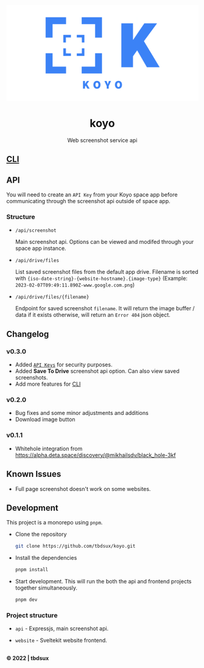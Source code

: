 <div align="center">
    <img src="./assets/banner.png">
    <h1>koyo</h1>
    <p>Web screenshot service api</p>
</div>

## [CLI](./cli/koyo)

## API

You will need to create an `API Key` from your Koyo space app before communicating through the screenshot api outside of space app.

### Structure

- `/api/screenshot`

  Main screenshot api. Options can be viewed and modifed through your space app instance.

- `/api/drive/files`

  List saved screenshot files from the default app drive. Filename is sorted with `{iso-date-string}-{website-hostname}.{image-type}` (Example: `2023-02-07T09:49:11.890Z-www.google.com.png`)

- `/api/drive/files/{filename}`

  Endpoint for saved screenshot `filename`. It will return the image buffer / data if it exists otherwise, will return an `Error 404` json object.

## Changelog

### v0.3.0

- Added [`API Keys`](https://deta.space/docs/en/basics/micros#api-keys) for security purposes.
- Added **Save To Drive** screenshot api option. Can also view saved screenshots.
- Add more features for [CLI](./cli/koyo/README.md)

### v0.2.0

- Bug fixes and some minor adjustments and additions
- Download image button

### v0.1.1

- Whitehole integration from https://alpha.deta.space/discovery/@mikhailsdv/black_hole-3kf

## Known Issues

- Full page screenshot doesn't work on some websites.

## Development

This project is a monorepo using `pnpm`.

- Clone the repository

  ```sh
  git clone https://github.com/tbdsux/koyo.git
  ```

- Install the dependencies

  ```sh
  pnpm install
  ```

- Start development. This will run the both the api and frontend projects together simultaneously.

  ```sh
  pnpm dev
  ```

### Project structure

- `api` - Expressjs, main screenshot api.

- `website` - Sveltekit website frontend.

##

**&copy; 2022 | tbdsux**
